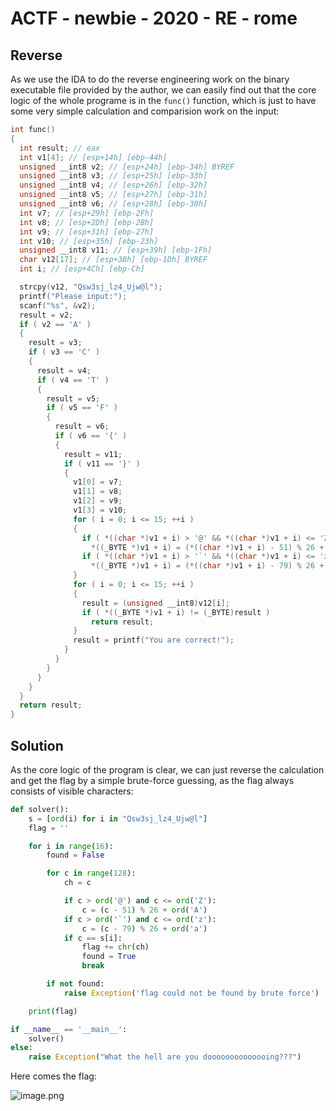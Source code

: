 # ACTF - newbie - 2020 - RE - rome

## Reverse

As we use the IDA to do the reverse engineering work on the binary executable file provided by the author, we can easily find out that the core logic of the whole programe is in the `func()` function, which is just to have some very simple calculation and comparision work on the input:

```c
int func()
{
  int result; // eax
  int v1[4]; // [esp+14h] [ebp-44h]
  unsigned __int8 v2; // [esp+24h] [ebp-34h] BYREF
  unsigned __int8 v3; // [esp+25h] [ebp-33h]
  unsigned __int8 v4; // [esp+26h] [ebp-32h]
  unsigned __int8 v5; // [esp+27h] [ebp-31h]
  unsigned __int8 v6; // [esp+28h] [ebp-30h]
  int v7; // [esp+29h] [ebp-2Fh]
  int v8; // [esp+2Dh] [ebp-2Bh]
  int v9; // [esp+31h] [ebp-27h]
  int v10; // [esp+35h] [ebp-23h]
  unsigned __int8 v11; // [esp+39h] [ebp-1Fh]
  char v12[17]; // [esp+3Bh] [ebp-1Dh] BYREF
  int i; // [esp+4Ch] [ebp-Ch]

  strcpy(v12, "Qsw3sj_lz4_Ujw@l");
  printf("Please input:");
  scanf("%s", &v2);
  result = v2;
  if ( v2 == 'A' )
  {
    result = v3;
    if ( v3 == 'C' )
    {
      result = v4;
      if ( v4 == 'T' )
      {
        result = v5;
        if ( v5 == 'F' )
        {
          result = v6;
          if ( v6 == '{' )
          {
            result = v11;
            if ( v11 == '}' )
            {
              v1[0] = v7;
              v1[1] = v8;
              v1[2] = v9;
              v1[3] = v10;
              for ( i = 0; i <= 15; ++i )
              {
                if ( *((char *)v1 + i) > '@' && *((char *)v1 + i) <= 'Z' )
                  *((_BYTE *)v1 + i) = (*((char *)v1 + i) - 51) % 26 + 'A';
                if ( *((char *)v1 + i) > '`' && *((char *)v1 + i) <= 'z' )
                  *((_BYTE *)v1 + i) = (*((char *)v1 + i) - 79) % 26 + 'a';
              }
              for ( i = 0; i <= 15; ++i )
              {
                result = (unsigned __int8)v12[i];
                if ( *((_BYTE *)v1 + i) != (_BYTE)result )
                  return result;
              }
              result = printf("You are correct!");
            }
          }
        }
      }
    }
  }
  return result;
}
```

## Solution

As the core logic of the program is clear, we can just reverse the calculation and get the flag by a simple brute-force guessing, as the flag always consists of visible characters:

```python
def solver():
    s = [ord(i) for i in "Qsw3sj_lz4_Ujw@l"]
    flag = ''

    for i in range(16):
        found = False

        for c in range(128):
            ch = c

            if c > ord('@') and c <= ord('Z'):
                c = (c - 51) % 26 + ord('A')
            if c > ord('`') and c <= ord('z'):
                c = (c - 79) % 26 + ord('a')
            if c == s[i]:
                flag += chr(ch)
                found = True
                break

        if not found:
            raise Exception('flag could not be found by brute force')

    print(flag)

if __name__ == '__main__':
    solver()
else:
    raise Exception("What the hell are you doooooooooooooing???")
```

Here comes the flag:

![image.png](https://s2.loli.net/2024/05/01/W24MyOuY6lCK3ct.png)
